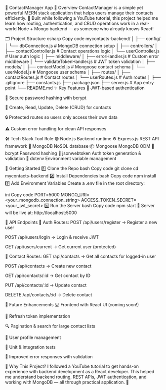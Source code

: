 📇 ContactManager App
🧠 Overview
ContactManager is a simple yet powerful MERN stack application that helps users manage their contacts efficiently.
🚀 Built while following a YouTube tutorial, this project helped me learn how routing, authentication, and CRUD operations work in a real-world Node + Mongo backend — as someone who already knows React!

🗂️ Project Structure
csharp
Copy code
mycontacts-backend/
│
├── config/
│   └── dbConnection.js          # MongoDB connection setup
│
├── controllers/
│   ├── contactController.js     # Contact operations logic
│   └── userController.js        # User auth logic
│
├── middleware/
│   ├── errorHandler.js          # Custom error middleware
│   └── validateTokenHandler.js  # JWT token validation
│
├── models/
│   ├── contactModel.js          # Mongoose contact schema
│   └── userModel.js             # Mongoose user schema
│
├── routes/
│   ├── contactRoutes.js         # Contact routes
│   └── userRoutes.js            # Auth routes
│
├── .gitignore
├── constants.js
├── package.json
├── server.js                   # App entry point
└── README.md
✨ Key Features
🔐 JWT-based authentication

🔑 Secure password hashing with bcrypt

📇 Create, Read, Update, Delete (CRUD) for contacts

🔒 Protected routes so users only access their own data

⚠️ Custom error handling for clean API responses

🛠️ Tech Stack
Tool	Role
🟢 Node.js	Backend runtime
⚙️ Express.js	REST API framework
🍃 MongoDB	NoSQL database
📦 Mongoose	MongoDB ODM
🔑 bcrypt	Password hashing
🔐 jsonwebtoken	Auth token generation & validation
📁 dotenv	Environment variable management

🚀 Getting Started
1️⃣ Clone the Repo
bash
Copy code
git clone <repository-url>
cd mycontacts-backend
2️⃣ Install Dependencies
bash
Copy code
npm install
3️⃣ Add Environment Variables
Create a .env file in the root directory:

ini
Copy code
PORT=5000
MONGO_URI=<your_mongodb_connection_string>
ACCESS_TOKEN_SECRET=<your_jwt_secret>
4️⃣ Run the Server
bash
Copy code
npm start
📍 Server will be live at: http://localhost:5000

📡 API Endpoints
🔐 Auth Routes:
POST /api/users/register → Register a new user

POST /api/users/login → Login & receive JWT

GET /api/users/current → Get current user (protected)

📇 Contact Routes:
GET /api/contacts → Get all contacts for logged-in user

POST /api/contacts → Create new contact

GET /api/contacts/:id → Get contact by ID

PUT /api/contacts/:id → Update contact

DELETE /api/contacts/:id → Delete contact

🌱 Future Enhancements
💻 Frontend with React UI (coming soon!)

🔄 Refresh token implementation

🔍 Pagination & search for large contact lists

👤 User profile management

🧪 Unit & integration tests

🚫 Improved error responses with validation

🎯 Why This Project?
I followed a YouTube tutorial to get hands-on experience with backend development as a React developer. This helped me understand backend routing, REST APIs, JWT authentication, and working with MongoDB — all through practical application. 🙌

